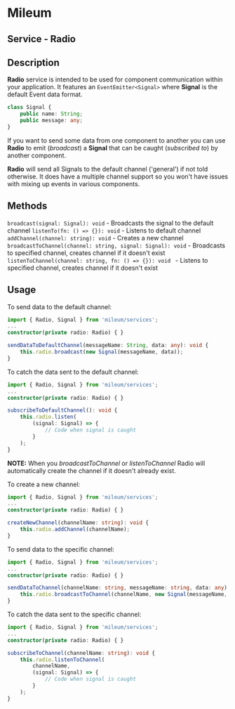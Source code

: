 # Mileum

## Service - Radio

Description
-----------

**Radio** service is intended to be used for component communication within your application. It features an `EventEmitter<Signal>` where **Signal** is the default Event data format.

```Typescript
class Signal {
    public name: String;
    public message: any;
}
```

If you want to send some data from one component to another you can use **Radio** to emit (_broadcast_) a **Signal** that can be caught (_subscribed to_) by another component.

**Radio** will send all Signals to the default channel ('general') if not told otherwise. It does have a multiple channel support so you won't have issues with mixing up events in various components.

Methods
-------

`broadcast(signal: Signal): void` - Broadcasts the signal to the default channel
`listenTo(fn: () => {}): void` - Listens to default channel
`addChannel(channel: string): void` - Creates a new channel
`broadcastToChannel(channel: string, signal: Signal): void` - Broadcasts to specified channel, creates channel if it doesn't exist
`listenToChannel(channel: string, fn: () => {}): void ` - Listens to specified channel, creates channel if it doesn't exist

Usage
-----

To send data to the default channel:

```Typescript
import { Radio, Signal } from 'mileum/services';
...
constructor(private radio: Radio) { }

sendDataToDefaultChannel(messageName: String, data: any): void {
    this.radio.broadcast(new Signal(messageName, data));
}
```

To catch the data sent to the default channel:

```Typescript
import { Radio, Signal } from 'mileum/services';
...
constructor(private radio: Radio) { }

subscribeToDefaultChannel(): void {
    this.radio.listen(
        (signal: Signal) => {
            // Code when signal is caught
        }
    );
}
```

**NOTE:** When you _broadcastToChannel_ or _listenToChannel_ Radio will automatically create the channel if it doesn't already exist.

To create a new channel: 

```Typescript
import { Radio, Signal } from 'mileum/services';
...
constructor(private radio: Radio) { }

createNewChannel(channelName: string): void {
    this.radio.addChannel(channelName);
}
```

To send data to the specific channel:

```Typescript
import { Radio, Signal } from 'mileum/services';
...
constructor(private radio: Radio) { }

sendDataToChannel(channelName: string, messageName: string, data: any): void {
    this.radio.broadcastToChannel(channelName, new Signal(messageName, data));
}
```

To catch the data sent to the specific channel:

```Typescript
import { Radio, Signal } from 'mileum/services';
...
constructor(private radio: Radio) { }

subscribeToChannel(channelName: string): void {
    this.radio.listenToChannel(
        channelName,
        (signal: Signal) => {
            // Code when signal is caught
        }
    );
}
```
